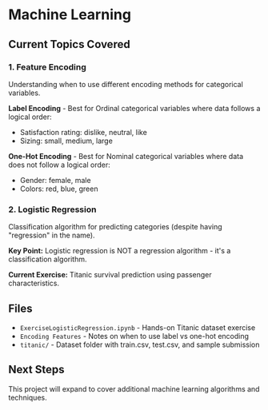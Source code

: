 # Machine Learning 

## Current Topics Covered

### 1. Feature Encoding
Understanding when to use different encoding methods for categorical variables.

**Label Encoding** - Best for Ordinal categorical variables where data follows a logical order:
- Satisfaction rating: dislike, neutral, like
- Sizing: small, medium, large

**One-Hot Encoding** - Best for Nominal categorical variables where data does not follow a logical order:
- Gender: female, male
- Colors: red, blue, green

### 2. Logistic Regression
Classification algorithm for predicting categories (despite having "regression" in the name).

**Key Point:** Logistic regression is NOT a regression algorithm - it's a classification algorithm.

**Current Exercise:** Titanic survival prediction using passenger characteristics.

## Files
- `ExerciseLogisticRegression.ipynb` - Hands-on Titanic dataset exercise
- `Encoding Features` - Notes on when to use label vs one-hot encoding
- `titanic/` - Dataset folder with train.csv, test.csv, and sample submission

## Next Steps
This project will expand to cover additional machine learning algorithms and techniques.